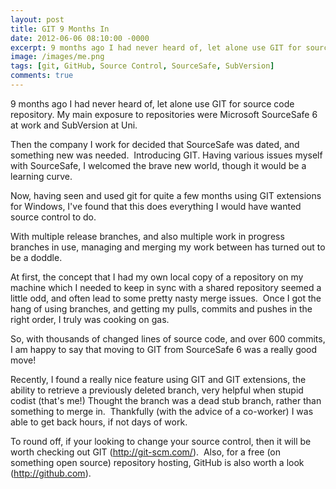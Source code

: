 ```yaml
---
layout: post
title: GIT 9 Months In
date: 2012-06-06 08:10:00 -0000
excerpt: 9 months ago I had never heard of, let alone use GIT for source code repository.
image: /images/me.png
tags: [git, GitHub, Source Control, SourceSafe, SubVersion]
comments: true
---
```

9 months ago I had never heard of, let alone use GIT for source code repository.
My main exposure to repositories were Microsoft SourceSafe 6 at work and SubVersion at Uni.

Then the company I work for decided that SourceSafe was dated, and something new was needed.  Introducing GIT.
Having various issues myself with SourceSafe, I welcomed the brave new world, though it would be a learning curve.

Now, having seen and used git for quite a few months using GIT extensions for Windows, I've found that this does everything I would have wanted source control to do.

With multiple release branches, and also multiple work in progress branches in use, managing and merging my work between has turned out to be a doddle.

At first, the concept that I had my own local copy of a repository on my machine which I needed to keep in sync with a shared repository seemed a little odd, and often lead to some pretty nasty merge issues.  Once I got the hang of using branches, and getting my pulls, commits and pushes in the right order, I truly was cooking on gas.

So, with thousands of changed lines of source code, and over 600 commits, I am happy to say that moving to GIT from SourceSafe 6 was a really good move!

Recently, I found a really nice feature using GIT and GIT extensions, the ability to retrieve a previously deleted branch, very helpful when stupid codist (that's me!) Thought the branch was a dead stub branch, rather than something to merge in.  Thankfully (with the advice of a co-worker) I was able to get back hours, if not days of work.

To round off, if your looking to change your source control, then it will be worth checking out GIT (<http://git-scm.com/>).  Also, for a free (on something open source) repository hosting, GitHub is also worth a look (<http://github.com>).
